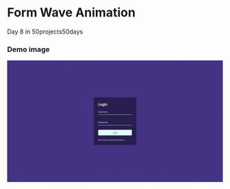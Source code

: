 # Form Wave Animation
Day 8 in 50projects50days
### Demo image 
![form-wave-demo](form-wave-demo.gif)
